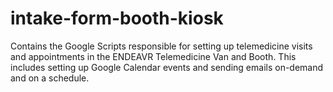 # intake-form-booth-kiosk
Contains the Google Scripts responsible for setting up telemedicine visits and appointments in the ENDEAVR Telemedicine Van and Booth. This includes setting up Google Calendar events and sending emails on-demand and on a schedule.
